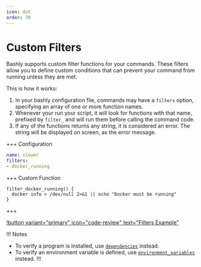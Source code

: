 ```yaml
---
icon: dot
order: 70
---
```


# Custom Filters

Bashly supports custom filter functions for your commands. These filters allow
you to define custom conditions that can prevent your command from running
unless they are met.

This is how it works:

1. In your bashly configuration file, commands may have a
   `filters` option, specifying an array of one or more function names.
2. Whenever your run your script, it will look for functions with that name,
   prefixed by `filter_` and will run them before calling the command code.
3. If any of the functions returns any string, it is considered an error. The
   string will be displayed on screen, as the error message.

+++ Configuration

```yaml bashly.yml
name: viewer
filters:
- docker_running
```

+++ Custom Function

```shell src/lib/filter_docker_running.sh
filter_docker_running() {
  docker info > /dev/null 2>&1 || echo "Docker must be running"
}
```

+++

[!button variant="primary" icon="code-review" text="Filters Example"](https://github.com/DannyBen/bashly/tree/master/examples/filters#readme)


!!! Notes
- To verify a program is installed, use [`dependencies`](/configuration/command/#dependencies) instead.
- To verify an environment variable is defined, use [`environment_variables`](/configuration/command/#environment_variables) instead.
!!!
